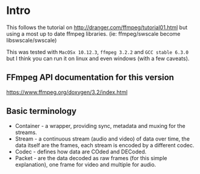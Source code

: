 # Intro

This follows the tutorial on http://dranger.com/ffmpeg/tutorial01.html but using a most up to date ffmpeg libraries. (ie: ffmpeg/swscale become libswscale/swscale)

This was tested with `MacOSx 10.12.3`, `ffmpeg 3.2.2` and `GCC stable 6.3.0` but I think you can run it on linux and even windows (with a few caveats).

## FFmpeg API documentation for this version

https://www.ffmpeg.org/doxygen/3.2/index.html

## Basic terminology

* Container - a wrapper, providing sync, metadata and muxing for the streams.
* Stream - a continuous stream (audio and video) of data over time, the data itself are the frames, each stream is encoded by a different codec.
* Codec - defines how data are COded and DECoded.
* Packet - are the data decoded as raw frames (for this simple explanation), one frame for video and multiple for audio.

